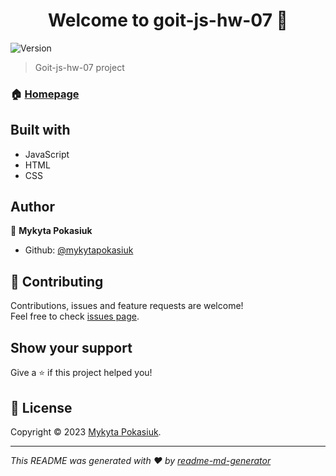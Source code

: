 <h1 align="center">Welcome to goit-js-hw-07 👋</h1>
<p>
  <img alt="Version" src="https://img.shields.io/badge/version-1.0.0-blue.svg?cacheSeconds=2592000" />
</p>

> Goit-js-hw-07 project

### 🏠 [Homepage](https://mykytapokasiuk.github.io/goit-js-hw-07/index.html)

## Built with

-   JavaScript
-   HTML
-   CSS

## Author

👤 **Mykyta Pokasiuk**

-   Github: [@mykytapokasiuk](https://github.com/mykytapokasiuk)

## 🤝 Contributing

Contributions, issues and feature requests are welcome!<br />Feel free to check [issues page](https://github.com/mykytapokasiuk/goit-js-hw-07/issues).

## Show your support

Give a ⭐️ if this project helped you!

## 📝 License

Copyright © 2023 [Mykyta Pokasiuk](https://github.com/mykytapokasiuk).<br />

---

_This README was generated with ❤️ by [readme-md-generator](https://github.com/kefranabg/readme-md-generator)_
